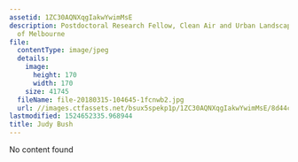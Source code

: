 ```yaml
---
assetid: 1ZC30AQNXqgIakwYwimMsE
description: Postdoctoral Research Fellow, Clean Air and Urban Landscapes Hub, University
  of Melbourne
file:
  contentType: image/jpeg
  details:
    image:
      height: 170
      width: 170
    size: 41745
  fileName: file-20180315-104645-1fcnwb2.jpg
  url: //images.ctfassets.net/bsux5spekp1p/1ZC30AQNXqgIakwYwimMsE/8d44c20336fa196d97ef4ff6c690847a/file-20180315-104645-1fcnwb2.jpg
lastmodified: 1524652335.968944
title: Judy Bush
---
```

No content found